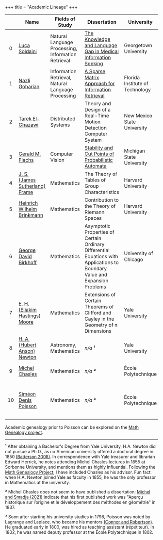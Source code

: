 +++
title = "Academic Lineage"
+++

|   | Name | Fields of Study | Dissertation | University | Year | Advisor |
|:-:|------|-----------------|--------------|------------|------|---------|
|0| [Luca Soldaini][1] | Natural Language Processing, Information Retrieval | [The Knowledge and Language Gap in Medical Information Seeking][2] | Georgetown University | 2018 | Nazli Goharian |
|1| [Nazli Goharian][3] | Information Retrieval, Natural Language Processing | [A Sparse Matrix Approach for Information Retrieval][4] | Florida Institute of Technology | 2001 | Tarek El-Ghazawi |
|2| [Tarek El-Ghazawi][5] | Distributed Systems | Theory and Design of a Real-Time Motion Detection Computer System | New Mexico State University | 1988 | Gerald M. Flachs |
|3| [Gerald M. Flachs][6] | Computer Vision | [Stability and Cut Points of Probabilistic Automata][7] | Michigan State University | 1967 | J. S. (James Sutherland) Frame |
|4| [J. S. (James Sutherland) Frame][8] | Mathematics | The Theory of Tables of Group Characteristics | Harvard University | 1933 | Heinrich Wilhelm Brinkma |
|5| [Heinrich Wilhelm Brinkmann][9] | Mathematics | Contribution to the Theory of Riemann Spaces | Harvard University | 1925 | George David Birkhoff |
|6| [George David Birkhoff][10] | Mathematics | Asymptotic Properties of Certain Ordinary Differential Equations with Applications to Boundary Value and Expansion Problems | University of Chicago | 1907 | E. H. (Eliakim Hastings) Moore |
|7| [E. H. (Eliakim Hastings) Moore][11] | Mathematics | Extensions of Certain Theorems of Clifford and Cayley in the Geometry of n Dimensions | Yale University | 1885 | H. A. (Hubert Anson) Newton |
|8| [H. A. (Hubert Anson) Newton][12] | Astronomy, Mathematics | *n/a* **¹** | Yale University | 1850 | Michel Chasles |
|9| [Michel Chasles][15] | Mathematics | *n/a* **²** | École Polytechnique  | 1814 | Siméon Denis Poisson |
|10| [Siméon Denis Poisson][17] | Mathematics | *n/a* **³** | École Polytechnique | 1800 | [Joseph-Louis Lagrange][18], [Pierre-Simon Laplace][19] |

Academic genealogy prior to Poisson can be explored on the [Math Genealogy project][20].

------

**¹** After obtaining a Bachelor's Degree from Yale University, H.A. Newton did not pursue a Ph.D., as no American university offered a doctoral degree in 1850 [(Batterson 2008)][13]. In correspondence with Yale treasurer and librarian Edward Herrick, he notes attending Michel Chasles lectures in 1855 at Sorbonne University, and mentions them as highly influential. Following the [Math Genealogy Project][14], I have included Chasles as his advisor.
Fun fact: when H.A. Newton joined Yale as faculty in 1855, he was the only professor in Mathematics at the university.

**²** Michel Chasles does not seem to have published a dissertation; [Michel and Smadja (2021)][16] indicate that his first published work was "Aperçu historique sur l’origine et le développement des méthodes en géométrie" in 1837.

**³** Soon after starting his university studies in 1798, Poisson was noted by Lagrange and Laplace, who became his mentors [(Connor and Robertson)][21]. He graduated early in 1800, was hired as teaching assistant (répétiteur). In 1802, he was named deputy professor at the École Polytechnique in 1802.



[1]: /
[2]: /static/soldaini_2018.pdf
[3]: https://people.cs.georgetown.edu/~nazli/
[4]: https://dl.acm.org/doi/book/10.5555/933553
[5]: https://www.seas.gwu.edu/tarek-el-ghazawi
[6]: https://www.semanticscholar.org/author/G.-M.-Flachs/2912801
[7]: /static/flachs_1967.pdf
[8]: https://www.semanticscholar.org/author/J.-S.-Frame/49423510
[9]: https://id.loc.gov/authorities/names/no2007124069.html
[10]: https://en.wikipedia.org/wiki/George_David_Birkhoff
[11]: https://en.wikipedia.org/wiki/E._H._Moore
[12]: https://en.wikipedia.org/wiki/Hubert_A._Newton
[13]: /static/batterson_2008.pdf
[14]: https://www.mathgenealogy.org/id.php?id=7865
[15]: https://en.wikipedia.org/wiki/Michel_Chasles
[16]: /static/michel_smadja_2021.pdf
[17]: https://en.wikipedia.org/wiki/Sim%C3%A9on_Denis_Poisson
[18]: https://en.wikipedia.org/wiki/Joseph-Louis_Lagrange
[19]: https://en.wikipedia.org/wiki/Pierre-Simon_Laplace
[20]: https://www.genealogy.math.ndsu.nodak.edu/id.php?id=17865
[21]: /static/connor_robertson_2002.pdf

